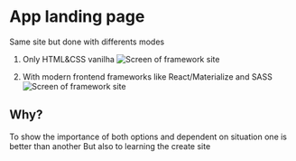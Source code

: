 # App landing page

Same site but done with differents modes
1. Only HTML&CSS vanilha
![](framework/screen.png "Screen of framework site")

2. With modern frontend frameworks like React/Materialize and SASS
![](vanilha/screen.png "Screen of framework site")

## Why?

To show the importance of both options and dependent on situation one is better than another
But also to learning the create site